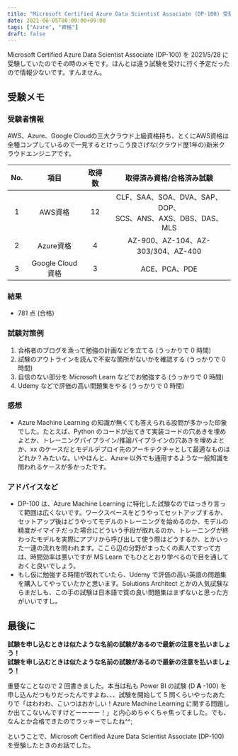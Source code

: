 ```yaml
---
title: "Microsoft Certified Azure Data Scientist Associate (DP-100) 受験メモ"
date: 2021-06-05T00:00:00+09:00
tags: ["Azure", "資格"]
draft: false
---
```


Microsoft Certified Azure Data Scientist Associate (DP-100) を 2021/5/28 に受験していたのでその時のメモです。ほんとは違う試験を受けに行く予定だったので情報少ないです。すんません。

## 受験メモ

### 受験者情報

AWS、Azure、Google Cloudの三大クラウド上級資格持ち、とくにAWS資格は全種コンプしているので一見するとけっこう良さげな(クラウド歴1年の)新米クラウドエンジニアです。

|No.|項目|取得数|取得済み資格/合格済み試験|
|:---:|:---:|:---:|:---:|
|1|AWS資格|12|CLF、SAA、SOA、DVA、SAP、DOP、<br>SCS、ANS、AXS、DBS、DAS、MLS|
|2|Azure資格|4|AZ-900、AZ-104、AZ-303/304、AZ-400|
|3|Google Cloud資格|3|ACE、PCA、PDE|

### 結果

- 781 点 (合格)

### 試験対策例

1. 合格者のブログを漁って勉強の計画などを立てる (うっかりで 0 時間)
1. 試験のアウトラインを読んで不安な箇所がないかを確認する (うっかりで 0 時間)
1. 自信のない部分を Microsoft Learn などでお勉強する (うっかりで 0 時間)
1. Udemy などで評価の高い問題集をやる (うっかりで 0 時間)

### 感想

- Azure Machine Learning の知識が無くても答えられる設問が多かった印象でした。たとえば、Python のコードが出てきて実装コードの穴あきを埋めよとか、トレーニングパイプライン/推論パイプラインの穴あきを埋めよとか、xx のケースだとモデルデプロイ先のアーキテクチャとして最適なものはどれか？みたいな。いやほんと、Azure 以外でも通用するような一般知識を問われるケースが多かったです。

### アドバイスなど

- DP-100 は、Azure Machine Learning に特化した試験なのではっきり言って範囲は広くないです。ワークスペースをどうやってセットアップするか、セットアップ後はどうやってモデルのトレーニングを始めるのか、モデルの精度がイマイチだった場合にどういう手段が取れるのか、トレーニングが終わったモデルを実際にアプリから呼び出して使う際はどうするか、とかいった一連の流れを問われます。ここら辺の分野がまったくの素人ですって方は、時間効率は悪いですが MS Learn でもひととおり学べるので目を通しておくと良いでしょう。
- もし仮に勉強する時間が取れていたら、Udemy で評価の高い英語の問題集を購入してやっていたかと思います。Solutions Architect とかの人気試験ならまだしも、この手の試験は日本語で質の良い問題集はまずないと思った方がいいですし。

## 最後に

**試験を申し込むときは似たような名前の試験があるので最新の注意を払いましょう！**<br>
**試験を申し込むときは似たような名前の試験があるので最新の注意を払いましょう！**

重要なことなので 2 回書きました。本当は私も Power BI の試験 (D **A** -100) を申し込んだつもりだったんですよね、、、試験を開始して 5 問くらいやったあたりで「はわわわ、こいつはおかしい！Azure Machine Learning に関する問題しか出てこないんですけどーーーー！」と内心めちゃくちゃ焦ってました。でも、なんとか合格できたのでラッキーでしたね^^;

ということで、Microsoft Certified Azure Data Scientist Associate (DP-100) を受験したときのお話でした。